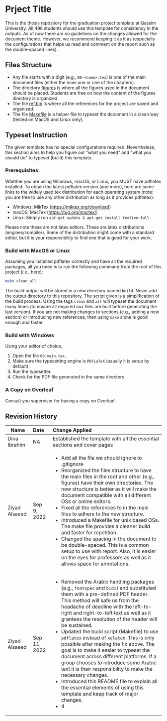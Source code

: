 # Prject Title

This is the thesis repository for the graduation project template at Qassim University. All 498 students should use this template for consistency in the outputs. As of now there are no guidelines on the changes allowed for the document theme. However, we recommend keeping it as it as (especially the configurations that helps us read and comment on the report such as the double-spaced lines).

## Files Structure

- Any file starts with a digit (e.g., `00-<name>.tex`) is one of the main document files (either the main one or one of the chapters).
- The directory [figures](figures) is where all the figures used in the document should be placed. Students are free on how the content of the figures directory is organized. 
- The file [ref.bib](ref.bib) is where all the references for the project are saved and organized.
- The file [Makefile](Makefile) is a helper file to typeset the document in a clean way (tested on MacOS and Linux only).

## Typeset Instruction

The given template has no special configurations required. Nevertheless, this section aims to help you figure out "what you need" and "what you should do" to typeset (build) this template.

### Prerequisites:

Whether you are using Windows, macOS, or Linux, you MUST have pdflatex installed. To obtain the latest pdflatex version (and more), here are some links to the widely used tex distribution for each operating system (note: you are free to use any other distribution as long as it provides pdflatex):
- Windows: MikTex (https://miktex.org/download)
- macOS: MacTex (https://tug.org/mactex/)
- Linux: Simply run `apt-get update & apt-get install texlive-full`.

Please note these are not latex editors. These are latex distributions (engines/compiler). Some of the distribution might come with a standard editor, but it is your responsibility to find one that is good for your work. 


### Build with MacOS or Linux

Assuming you installed pdflatex correctly and have all the required packages, all you need is to run the following command from the root of this project (i.e., here):

```bash
make clean all
````

The build output will be stored in a new directory named `build`. Never add the output directory to this repository. The script given is a simplification of the build process. Using the tags `clean` and `all` will typeset the document many times (to ensure all required aux files are built before generating the last version). If you are not making changes to sections (e.g., adding a new section) or introducing new references, then using `make` alone is good enough and faster.


### Build with Windows

Using your editor of choice,
1. Open the file `00-main.tex`. 
2. Make sure the typesetting engine is `PDFLaTeX` (usually it is setup by default).
3. Run the typesetter. 
4. Check for the PDF file generated in the same directory

### A Copy on Overleaf

Consult you supervisor for having a copy on Overleaf. 



## Revision History

| Name          | Date          | Change Applied  |
| ------------- |:--------------|:----------------|
| Dina Ibrahim  | NA            | Established the template with all the essential sections and cover pages  |
| Ziyad Alsaeed | Sep 9, 2022   | <ul><li>Add all the file we should ignore to .gitignore</li><li>Reorganized the files structure to have the main files in the root and other (e.g., figures) have their own directories. The new structure is better as it will make the document compatible with all different OSs or online editors.</li><li>Fixed all the references to in the main files to adhere to the new structure.</li><li>Introduced a Makefile for unix based OSs. The make file provides a cleaner build and faster for repetition.</li><li>Changed the spacing in the document to be double-spaced. This is a common setup to use with report. Also, it is easier on the eyes for professors as well as it allows space for annotations.</li></ul> |
| Ziyad Alsaeed | Sep 11, 2022  | <ul><li>Removed the Arabic handling packages (e.g., `fontspec` and `bidi`) and substituted them with a pre-defined PDF header. This method will safe us from the headache of deadline with the left-to-right and right-to-left text as well as it grantees the resolution of the header will be sustained.</li><li>Updated the build script (Makefile) to use `pdflatex` instead of `xelatex`. This is only possible after making the fix above. The goal is to make it easier to typeset the document across different platforms. If a group chooses to introduce some Arabic text it is their responsibility to make the necessary changes.</li><li>Introduced this README file to explain all the essential elements of using this template and keep track of major changes.</li><li>4</li></ul> |